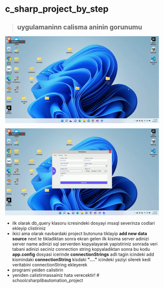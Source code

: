 ﻿# c_sharp_project_by_step
> ## uygulamaninn calisma aninin gorunumu

![Alt Text](./images/gif1.gif)

![Alt Text](./images/gif2.gif)

- ilk olarak db_query klasoru icresindeki dosyayi mssql severinza codlari ekleyip clistiriniz 
- ikici ama olarak navbardaki project butonuna tiklayip **add new data source** next te tikladiktan sonra ekran gelen ilk kisima  server adinizi server name adinizi sql serverden kopyalayarak yapistiriniz sonrada veri tabani adinizi seciniz connection string kopyaladiktan sonra bu kodu **app.config** dosyasi icerinde **connectionStrings** adli tagin icindeki add kismindaki  **connectionString** kisdaki **"...."** icindeki yaziyi silerek kedi veritabini connectionString ekleyerek 
- programi yeiden calistirin
- yeniden calistirmassainiz hata verecektir!
#   s c h o o l _ c _ s h a r p _ l i b _ a u t o m a t i o n _ p r o j e c t 
 
 